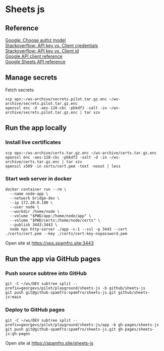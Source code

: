 # Sheets js 

## Reference
[Google: Choose authz model](https://developers.google.com/identity/oauth2/web/guides/choose-authorization-model)  
[Stackoverflow: API key vs. Client credentials](https://stackoverflow.com/questions/64446566/what-is-the-security-difference-between-api-keys-and-the-client-credentials-flow)  
[Stackoverflow: API key vs. Client id](https://stackoverflow.com/questions/39181501/whats-the-difference-between-api-key-client-id-and-service-account)  
[Google API client reference](https://github.com/google/google-api-javascript-client/blob/master/docs/reference.md)  
[Google Sheets API reference](https://developers.google.com/sheets/api/reference/rest)  

## Manage secrets
Fetch secrets:
```
scp opx:~/ws-archive/secrets.pilot.tar.gz.enc ~/ws-archive/secrets.pilot.tar.gz.enc
openssl enc -d -aes-128-cbc -pbkdf2 -salt -in ~/ws-archive/secrets.pilot.tar.gz.enc | tar xzv
```

## Run the app locally

### Install live certificates
```
scp opx:~/ws-archive/certs.tar.gz.enc ~/ws-archive/certs.tar.gz.enc
openssl enc -aes-128-cbc -pbkdf2 -salt -d -in ~/ws-archive/certs.tar.gz.enc | tar xzv
openssl x509 -in certs/cert.pem -text -noout | less
```
### Start web server in docker
```
docker container run --rm \
  --name node-app \
  --network bridge-dev \
  --ip 172.20.0.100 \
  --user node \
  --workdir /home/node \
  --volume "$PWD/app:/home/node/app" \
  --volume "$PWD/certs:/home/node/certs" \
  --publish 3443:3443 \
  node npx http-server ./app -c-1 --ssl -p 3443 --cert ./certs/cert.pem --key ./certs/cert-key-nopassword.pem
```
Open site at https://xps.spamfro.site:3443

## Run the app via GitHub pages

### Push source subtree into GitHub
```
git -C ~/ws/DEV subtree split --prefix=georgevs/pilot/playground/sheets-js -b github/sheets-js
git push git@github-spamfro:spamfro/sheets-js.git github/sheets-js:main
```

### Deploy to GitHub pages
```
git -C ~/ws/DEV subtree split --prefix=georgevs/pilot/playground/sheets-js/app -b gh-pages/sheets-js
git push git@github-spamfro:spamfro/sheets-js.git gh-pages/sheets-js:gh-pages
```
Open site at https://spamfro.site/sheets-js
